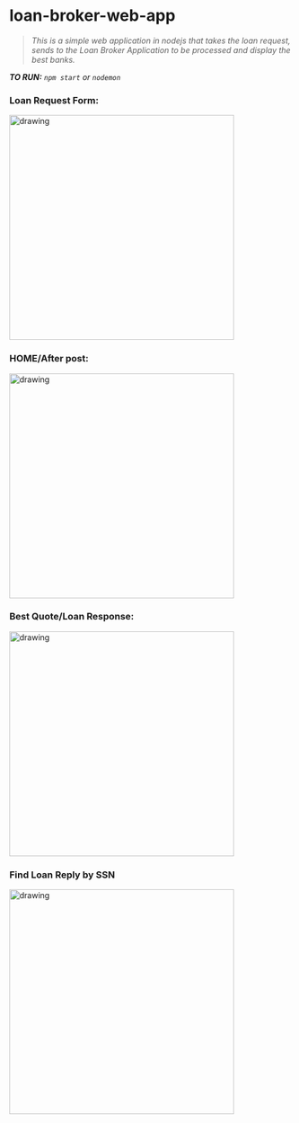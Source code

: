 # loan-broker-web-app
> _This is a simple web application in nodejs that takes the loan request, sends to the Loan Broker Application to be processed and display the best banks._

_**TO RUN:**  `npm start` or `nodemon`_

### Loan Request Form:
<img src="https://user-images.githubusercontent.com/16150075/48816212-98fa5580-ed41-11e8-97b5-e5610e910f19.png" alt="drawing" width="400"/>

### HOME/After post:
<img src="https://user-images.githubusercontent.com/16150075/48922950-87808d00-eeaa-11e8-8007-7eb639130033.png" alt="drawing" width="400"/>

### Best Quote/Loan Response:
<img src="https://user-images.githubusercontent.com/16150075/48816252-c0e9b900-ed41-11e8-8080-8c5e2e8a3fbc.png" alt="drawing" width="400"/>

### Find Loan Reply by SSN
<img src="https://user-images.githubusercontent.com/16150075/48922920-4daf8680-eeaa-11e8-9fef-b300bd920636.png" alt="drawing" width="400"/>
